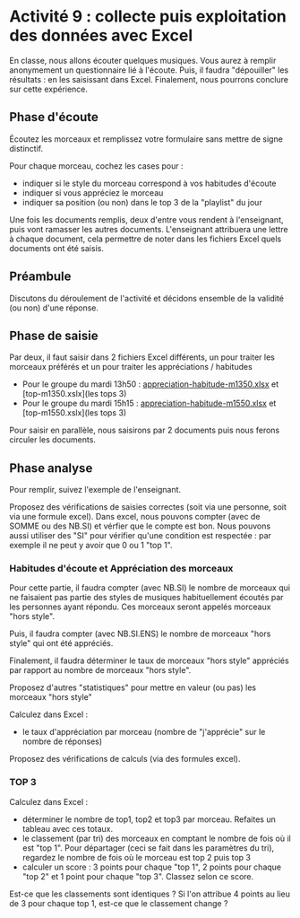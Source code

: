 # Activité 9 : collecte puis exploitation des données avec Excel

En classe, nous allons écouter quelques musiques. Vous aurez à remplir anonymement un questionnaire lié à l'écoute. 
Puis, il faudra "dépouiller" les résultats : en les saisissant dans Excel. Finalement, nous pourrons conclure sur cette expérience. 

## Phase d'écoute
Écoutez les morceaux et remplissez votre formulaire sans mettre de signe distinctif. 

Pour chaque morceau, cochez les cases pour : 
 - indiquer si le style du morceau correspond à vos habitudes d'écoute
 - indiquer si vous appréciez le morceau
 - indiquer sa position (ou non) dans le top 3 de la "playlist" du jour

Une fois les documents remplis, deux d'entre vous rendent à l'enseignant, puis vont ramasser les autres documents.
L'enseignant attribuera une lettre à chaque document, cela permettre de noter dans les fichiers Excel quels documents ont été saisis.

## Préambule
Discutons du déroulement de l'activité et décidons ensemble de la validité (ou non) d'une réponse. 

## Phase de saisie
Par deux, il faut saisir dans 2 fichiers Excel différents, un pour traiter les morceaux préférés et un pour traiter les appréciations / habitudes
 - Pour le groupe du mardi 13h50 : [appreciation-habitude-m1350.xlsx](appreciation-habitude) et [top-m1350.xslx](les tops 3)
 - Pour le groupe du mardi 15h15 : [appreciation-habitude-m1550.xlsx](appreciation-habitude) et [top-m1550.xslx](les tops 3)

Pour saisir en parallèle, nous saisirons par 2 documents puis nous ferons circuler les documents. 

## Phase analyse

Pour remplir, suivez l'exemple de l'enseignant. 

Proposez des vérifications de saisies correctes (soit via une personne, soit via une formule excel). Dans excel, nous pouvons compter (avec de SOMME ou des NB.SI) et vérfier que le compte est bon. 
Nous pouvons aussi utiliser des "SI" pour vérifier qu'une condition est respectée : par exemple il ne peut y avoir que 0 ou 1 "top 1".

### Habitudes d'écoute et Appréciation des morceaux
Pour cette partie, il faudra compter (avec NB.SI) le nombre de morceaux qui ne faisaient pas partie des styles de musiques habituellement écoutés par les personnes ayant répondu. Ces morceaux seront appelés morceaux "hors style". 

Puis, il faudra compter (avec NB.SI.ENS) le nombre de morceaux "hors style" qui ont été appréciés.

Finalement, il faudra déterminer le taux de morceaux "hors style" appréciés par rapport au nombre de morceaux "hors style". 

Proposez d'autres "statistiques" pour mettre en valeur (ou pas) les morceaux "hors style"

Calculez dans Excel : 
- le taux d'appréciation par morceau (nombre de "j'apprécie" sur le nombre de réponses)

Proposez des vérifications de calculs (via des formules excel).


### TOP 3

Calculez dans Excel :
 - déterminer le nombre de top1, top2 et top3 par morceau. Refaites un tableau avec ces totaux. 
 - le classement (par tri) des morceaux en comptant le nombre de fois où il est "top 1". Pour départager (ceci se fait dans les paramètres du tri), regardez le nombre de fois où le morceau est top 2 puis top 3  
 - calculer un score : 3 points pour chaque "top 1", 2 points pour chaque "top 2" et 1 point pour chaque "top 3".  Classez selon ce score. 

Est-ce que les classements sont identiques ? Si l'on attribue 4 points au lieu de 3 pour chaque top 1, est-ce que le classement change ? 